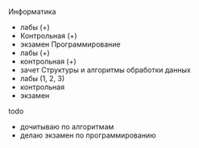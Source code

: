 Информатика
  - лабы (+)
  - Контрольная (+)
  - экзамен
Программирование
  - лабы (+)
  - контрольная (+)
  - зачет
Структуры и алгоритмы обработки данных
  - лабы (1, 2, 3)
  - контрольная
  - экзамен

todo
- дочитываю по алгоритмам
- делаю экзамен по программированию